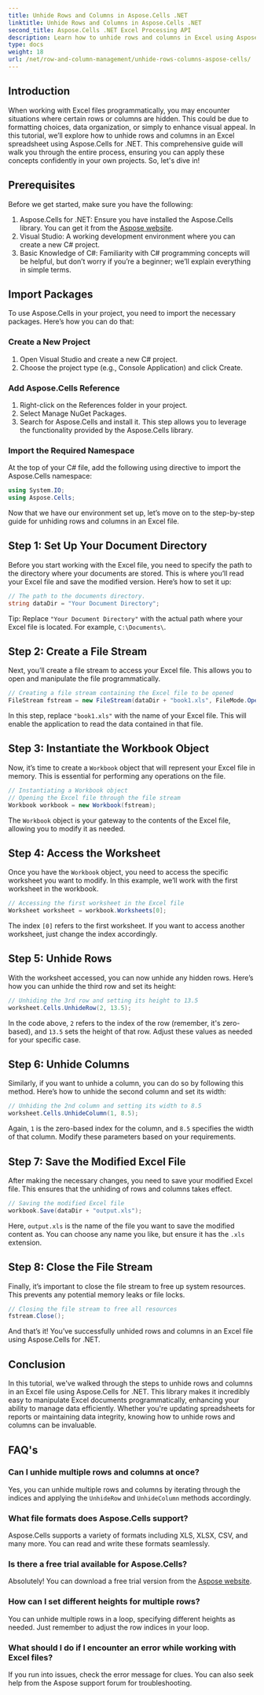 ```yaml
---
title: Unhide Rows and Columns in Aspose.Cells .NET
linktitle: Unhide Rows and Columns in Aspose.Cells .NET
second_title: Aspose.Cells .NET Excel Processing API
description: Learn how to unhide rows and columns in Excel using Aspose.Cells for .NET with our step-by-step guide. Perfect for data manipulation.
type: docs
weight: 18
url: /net/row-and-column-management/unhide-rows-columns-aspose-cells/
---
```

## Introduction
When working with Excel files programmatically, you may encounter situations where certain rows or columns are hidden. This could be due to formatting choices, data organization, or simply to enhance visual appeal. In this tutorial, we’ll explore how to unhide rows and columns in an Excel spreadsheet using Aspose.Cells for .NET. This comprehensive guide will walk you through the entire process, ensuring you can apply these concepts confidently in your own projects. So, let's dive in!
## Prerequisites
Before we get started, make sure you have the following:
1. Aspose.Cells for .NET: Ensure you have installed the Aspose.Cells library. You can get it from the [Aspose website](https://releases.aspose.com/cells/net/).
2. Visual Studio: A working development environment where you can create a new C# project.
3. Basic Knowledge of C#: Familiarity with C# programming concepts will be helpful, but don’t worry if you’re a beginner; we’ll explain everything in simple terms.
## Import Packages
To use Aspose.Cells in your project, you need to import the necessary packages. Here’s how you can do that:
### Create a New Project
1. Open Visual Studio and create a new C# project.
2. Choose the project type (e.g., Console Application) and click Create.
### Add Aspose.Cells Reference
1. Right-click on the References folder in your project.
2. Select Manage NuGet Packages.
3. Search for Aspose.Cells and install it. This step allows you to leverage the functionality provided by the Aspose.Cells library.
### Import the Required Namespace
At the top of your C# file, add the following using directive to import the Aspose.Cells namespace:
```csharp
using System.IO;
using Aspose.Cells;
```
Now that we have our environment set up, let’s move on to the step-by-step guide for unhiding rows and columns in an Excel file.
## Step 1: Set Up Your Document Directory
Before you start working with the Excel file, you need to specify the path to the directory where your documents are stored. This is where you’ll read your Excel file and save the modified version. Here’s how to set it up:
```csharp
// The path to the documents directory.
string dataDir = "Your Document Directory";
```
Tip: Replace `"Your Document Directory"` with the actual path where your Excel file is located. For example, `C:\Documents\`.
## Step 2: Create a File Stream
Next, you’ll create a file stream to access your Excel file. This allows you to open and manipulate the file programmatically.
```csharp
// Creating a file stream containing the Excel file to be opened
FileStream fstream = new FileStream(dataDir + "book1.xls", FileMode.Open);
```
In this step, replace `"book1.xls"` with the name of your Excel file. This will enable the application to read the data contained in that file.
## Step 3: Instantiate the Workbook Object
Now, it’s time to create a `Workbook` object that will represent your Excel file in memory. This is essential for performing any operations on the file.
```csharp
// Instantiating a Workbook object
// Opening the Excel file through the file stream
Workbook workbook = new Workbook(fstream);
```
The `Workbook` object is your gateway to the contents of the Excel file, allowing you to modify it as needed.
## Step 4: Access the Worksheet
Once you have the `Workbook` object, you need to access the specific worksheet you want to modify. In this example, we’ll work with the first worksheet in the workbook.
```csharp
// Accessing the first worksheet in the Excel file
Worksheet worksheet = workbook.Worksheets[0];
```
The index `[0]` refers to the first worksheet. If you want to access another worksheet, just change the index accordingly.
## Step 5: Unhide Rows
With the worksheet accessed, you can now unhide any hidden rows. Here’s how you can unhide the third row and set its height:
```csharp
// Unhiding the 3rd row and setting its height to 13.5
worksheet.Cells.UnhideRow(2, 13.5);
```
In the code above, `2` refers to the index of the row (remember, it's zero-based), and `13.5` sets the height of that row. Adjust these values as needed for your specific case.
## Step 6: Unhide Columns
Similarly, if you want to unhide a column, you can do so by following this method. Here’s how to unhide the second column and set its width:
```csharp
// Unhiding the 2nd column and setting its width to 8.5
worksheet.Cells.UnhideColumn(1, 8.5);
```
Again, `1` is the zero-based index for the column, and `8.5` specifies the width of that column. Modify these parameters based on your requirements.
## Step 7: Save the Modified Excel File
After making the necessary changes, you need to save your modified Excel file. This ensures that the unhiding of rows and columns takes effect.
```csharp
// Saving the modified Excel file
workbook.Save(dataDir + "output.xls");
```
Here, `output.xls` is the name of the file you want to save the modified content as. You can choose any name you like, but ensure it has the `.xls` extension.
## Step 8: Close the File Stream
Finally, it’s important to close the file stream to free up system resources. This prevents any potential memory leaks or file locks.
```csharp
// Closing the file stream to free all resources
fstream.Close();
```
And that’s it! You’ve successfully unhided rows and columns in an Excel file using Aspose.Cells for .NET.
## Conclusion
In this tutorial, we've walked through the steps to unhide rows and columns in an Excel file using Aspose.Cells for .NET. This library makes it incredibly easy to manipulate Excel documents programmatically, enhancing your ability to manage data efficiently. Whether you're updating spreadsheets for reports or maintaining data integrity, knowing how to unhide rows and columns can be invaluable.
## FAQ's
### Can I unhide multiple rows and columns at once?  
Yes, you can unhide multiple rows and columns by iterating through the indices and applying the `UnhideRow` and `UnhideColumn` methods accordingly.
### What file formats does Aspose.Cells support?  
Aspose.Cells supports a variety of formats including XLS, XLSX, CSV, and many more. You can read and write these formats seamlessly.
### Is there a free trial available for Aspose.Cells?  
Absolutely! You can download a free trial version from the [Aspose website](https://releases.aspose.com/).
### How can I set different heights for multiple rows?  
You can unhide multiple rows in a loop, specifying different heights as needed. Just remember to adjust the row indices in your loop.
### What should I do if I encounter an error while working with Excel files?  
If you run into issues, check the error message for clues. You can also seek help from the Aspose support forum for troubleshooting.
